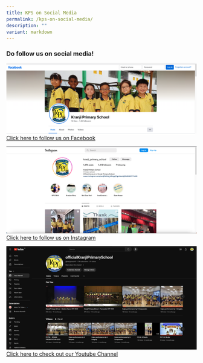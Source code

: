 ```yaml
---
title: KPS on Social Media
permalink: /kps-on-social-media/
description: ""
variant: markdown
---
```

### Do follow us on social media!

![](/images/Facebook_Page.png)
[Click here to follow us on Facebook](https://www.facebook.com/KranjiPrimarySchool.Official)

![](/images/Instagram_Page.png)
[Click here to follow us on Instagram](https://www.instagram.com/kranjipri/)

![](/images/Screenshot_2024_04_25_at_8_48_59_AM.png)
[Click here to check out our Youtube Channel](https://www.youtube.com/@kranjiprisch97/videos)

